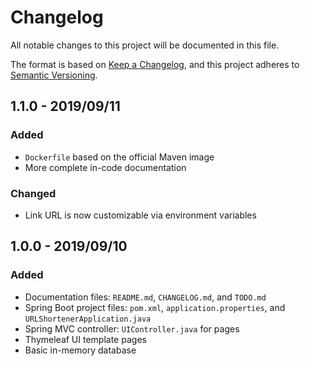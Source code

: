 # Changelog
All notable changes to this project will be documented in this file.

The format is based on [Keep a Changelog](https://keepachangelog.com/en/1.0.0/),
and this project adheres to [Semantic Versioning](https://semver.org/spec/v2.0.0.html).

## 1.1.0 - 2019/09/11
### Added
- ```Dockerfile``` based on the official Maven image
- More complete in-code documentation

### Changed
- Link URL is now customizable via environment variables

## 1.0.0 - 2019/09/10
### Added
- Documentation files: ```README.md```, ```CHANGELOG.md```, and ```TODO.md```
- Spring Boot project files: ```pom.xml```, ```application.properties```, and ```URLShortenerApplication.java``` 
- Spring MVC controller: ```UIController.java``` for pages
- Thymeleaf UI template pages
- Basic in-memory database
